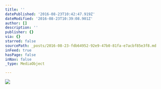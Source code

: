 ```yaml
---
title: ''
datePublished: '2016-08-23T10:42:47.919Z'
dateModified: '2016-08-23T10:39:08.901Z'
author: []
description: ''
publisher: {}
via: {}
starred: false
sourcePath: _posts/2016-08-23-fdb64952-92e9-47b0-81fa-e7acbf85e3f8.md
inFeed: true
hasPage: false
inNav: false
_type: MediaObject

---
```

![](https://the-grid-user-content.s3-us-west-2.amazonaws.com/043b2769-bb82-4395-a0d1-89c2a8e23711.jpg)